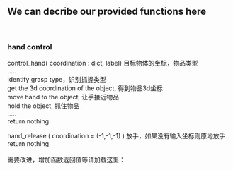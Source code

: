 
## We can decribe our provided functions here ##
<br>

### hand control ###
control_hand( coordination : dict, label) 目标物体的坐标，物品类型 <br>
    ..... <br>
    identify grasp type，识别抓握类型 <br>
    get the 3d coordination of the object, 得到物品3d坐标 <br>
    move hand to the object, 让手接近物品 <br>
    hold the object, 抓住物品 <br>
    ..... <br>
    return nothing <br>

hand_release ( coordination = (-1,-1,-1) ) 放手，如果没有输入坐标则原地放手 <br>
    return nothing <br>
  <br>
需要改进，增加函数返回值等请加载这里：  <br>


      

